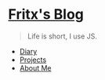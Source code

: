 # [Fritx's Blog](.)

> Life is short, I use JS.

- [Diary](diary/index.md)
- [Projects](projects/index.md)
- [About Me](aboutme.md)
